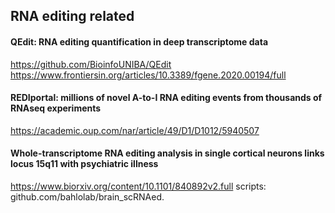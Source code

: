 ## RNA editing related
#### QEdit: RNA editing quantification in deep transcriptome data
https://github.com/BioinfoUNIBA/QEdit
https://www.frontiersin.org/articles/10.3389/fgene.2020.00194/full
#### REDIportal: millions of novel A-to-I RNA editing events from thousands of RNAseq experiments
https://academic.oup.com/nar/article/49/D1/D1012/5940507

#### Whole-transcriptome RNA editing analysis in single cortical neurons links locus 15q11 with psychiatric illness
https://www.biorxiv.org/content/10.1101/840892v2.full
scripts: github.com/bahlolab/brain_scRNAed.
